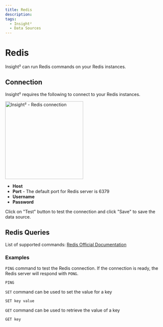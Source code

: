 ```yaml
---
title: Redis
description:
tags:
  - Insight²
  - Data Sources
---
```


# Redis
Insight² can run Redis commands on your Redis instances.

## Connection

Insight² requires the following to connect to your Redis instances.

<img class="screenshot-full" src="assets/images/insight2/redis/connect.png" alt="Insight² - Redis connection" height="250"/>

- **Host**
- **Port** - The default port for Redis server is 6379
- **Username**
- **Password**

Click on "Test" button to test the connection and click "Save" to save the data source.

## Redis Queries

List of supported commands: [Redis Official Documentation](https://redis.io/commands)

### Examples

`PING` command to test the Redis connection. If the connection is ready, the Redis server will respond with `PONG`.

```shell
PING
```

`SET` command can be used to set the value for a key

```shell
SET key value
```

`GET` command can be used to retrieve the value of a key

```shell
GET key
```
